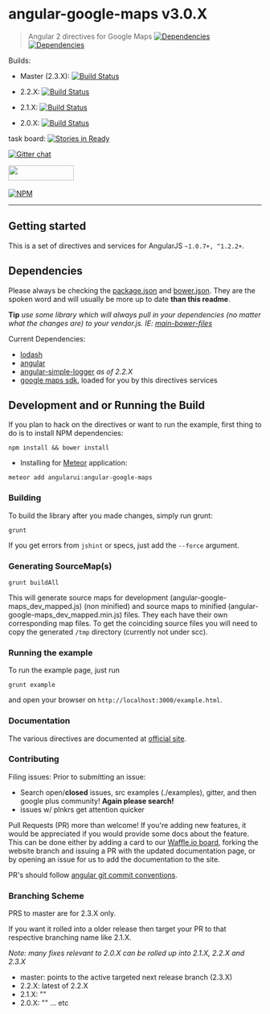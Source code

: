 
# angular-google-maps v3.0.X
> Angular 2 directives for Google Maps
[![Dependencies](https://david-dm.org/angular-ui/angular-google-maps.svg)](https://david-dm.org/angular-ui/angular-google-maps)&nbsp;
[![Dependencies](https://david-dm.org/angular-ui/angular-google-maps/dev-status.svg)](https://david-dm.org/angular-ui/angular-google-maps)&nbsp;

Builds:
- Master (2.3.X): [![Build Status](https://travis-ci.org/angular-ui/angular-google-maps.svg?branch=master)](https://travis-ci.org/angular-ui/angular-google-maps)

- 2.2.X: [![Build Status](https://travis-ci.org/angular-ui/angular-google-maps.svg?branch=2.2.X)](https://travis-ci.org/angular-ui/angular-google-maps)

- 2.1.X: [![Build Status](https://travis-ci.org/angular-ui/angular-google-maps.svg?branch=2.1.X)](https://travis-ci.org/angular-ui/angular-google-maps)

- 2.0.X: [![Build Status](https://travis-ci.org/angular-ui/angular-google-maps.svg?branch=2.0.X)](https://travis-ci.org/angular-ui/angular-google-maps)

task board: [![Stories in Ready](https://badge.waffle.io/angular-ui/angular-google-maps.png?label=ready&title=Ready)](https://waffle.io/angular-ui/angular-google-maps)

[![Gitter chat](https://badges.gitter.im/angular-ui/angular-google-maps.svg)](https://gitter.im/angular-ui/angular-google-maps)

<img src="http://benschwarz.github.io/bower-badges/badge@2x.png?pkgname=angular-google-maps" width="130" height="30">&nbsp;

[![NPM](https://nodei.co/npm/angular-google-maps.png?downloads=true&downloadRank=true)](https://nodei.co/npm/angular-google-maps/)

__________________
## Getting started
This is a set of directives and services for AngularJS `~1.0.7+, ^1.2.2+`.

## Dependencies

Please always be checking the [package.json](./package.json) and [bower.json](./bower.json). They are the spoken word and will usually be more up to date **than this readme**.

**Tip** *use some library which will always pull in your dependencies (no matter what the changes are) to your vendor.js. IE: [main-bower-files](https://github.com/ck86/main-bower-files)*

Current Dependencies:
- [lodash](lodash.com)
- [angular](https://github.com/angular/angular.js)
- [angular-simple-logger](https://github.com/nmccready/angular-simple-logger) *as of 2.2.X*
- [google maps sdk](https://developers.google.com/maps/documentation/javascript/3.exp/reference), loaded for you by this directives services

## Development and or Running the Build

If you plan to hack on the directives or want to run the example, first thing to do is to install NPM dependencies:

```shell
npm install && bower install
```

* Installing for [Meteor](https://www.meteor.com/) application:

```shell
meteor add angularui:angular-google-maps
```

### Building
To build the library after you made changes, simply run grunt:

```shell
grunt
```

If you get errors from `jshint` or specs, just add the `--force` argument.

### Generating SourceMap(s)
```shell
grunt buildAll
```
This will generate source maps for development (angular-google-maps_dev_mapped.js) (non minified) and source maps to minified
(angular-google-maps_dev_mapped.min.js) files. They each have their own corresponding map files.  To get the coinciding source
files you will need to copy the generated `/tmp` directory (currently not under scc).

### Running the example
To run the example page, just run

```shell
grunt example
```

and open your browser on `http://localhost:3000/example.html`.

### Documentation
The various directives are documented at [official site](http://angular-google-maps.org).

### Contributing

Filing issues:
 Prior to submitting an issue:
- Search open/**closed** issues, src examples (./examples), gitter, and then google plus community! **Again please search!**
- issues w/ plnkrs get attention quicker

Pull Requests (PR) more than welcome! If you're adding new features, it would be appreciated if you would provide some docs about the feature.
This can be done either by adding a card to our [Waffle.io board](https://waffle.io/angular-ui/angular-google-maps), forking the website
branch and issuing a PR with the updated documentation page, or by opening an issue for us to add the documentation to the site.

PR's should follow [angular git commit conventions](https://github.com/angular/angular.js/blob/master/CONTRIBUTING.md#commit).


### Branching Scheme

PRS to master are for 2.3.X only.

If you want it rolled into a older release then target your PR to that respective branching name like 2.1.X.

*Note: many fixes relevant to 2.0.X can be rolled up into 2.1.X, 2.2.X and 2.3.X*

- master: points to the active targeted next release branch (2.3.X)
- 2.2.X: latest of 2.2.X
- 2.1.X: ""
- 2.0.X: ""
... etc
